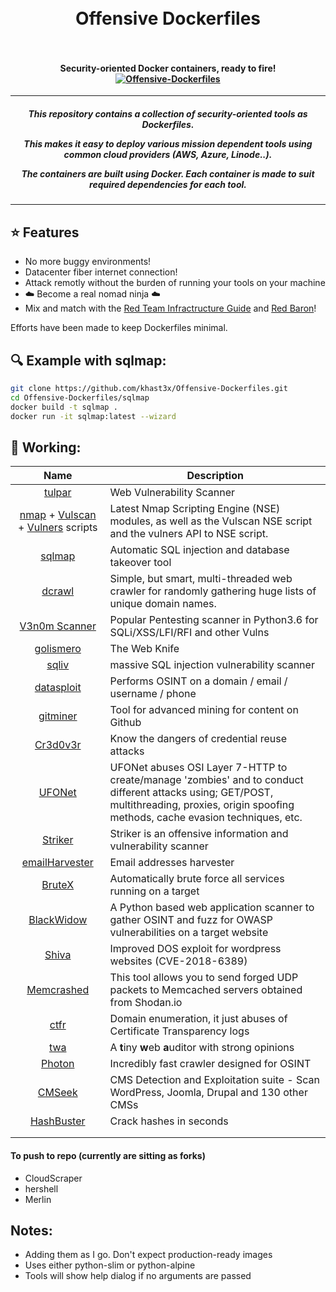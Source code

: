 
<h1 align="center">
  <br>
  Offensive Dockerfiles
  <br>
  <br>
<h4 align="center">Security-oriented Docker containers, ready to fire! <br>
  <a href="https://github.com/khast3x/Offensive-Dockerfiles"><img src="https://i.imgur.com/SfXGzT5.png" alt="Offensive-Dockerfiles"></a></h4>
</h1>

---
<h5 align="center">
This repository contains a collection of security-oriented tools as Dockerfiles.  

This makes it easy to deploy various mission dependent tools using common cloud providers (AWS, Azure, Linode..).

The containers are built using Docker. Each container is made to suit required dependencies for each tool.  
</h5>

---

## :star: Features

* No more buggy environments!  
* Datacenter fiber internet connection!  
* Attack remotly without the burden of running your tools on your machine
* :cloud: Become a real nomad ninja :cloud:
* Mix and match with the [Red Team Infractructure Guide](https://github.com/bluscreenofjeff/Red-Team-Infrastructure-Wiki) and [Red Baron](https://github.com/Coalfire-Research/Red-Baron)!



Efforts have been made to keep Dockerfiles minimal.  

## :mag: Example with sqlmap:

```bash
git clone https://github.com/khast3x/Offensive-Dockerfiles.git
cd Offensive-Dockerfiles/sqlmap
docker build -t sqlmap .
docker run -it sqlmap:latest --wizard

```

## :rocket: Working:

| Name 	| Description 	|
|:----------------------------------------------------------------------------------------------------------------------------------------:	|----------------------------------------------------------------------------------------------------------------------------------------------------------------------------------------------	|
| [tulpar](https://github.com/anilbaranyelken/tulpar) 	| Web Vulnerability Scanner 	|
| [nmap](https://nmap.org) + [Vulscan](https://github.com/scipag/vulscan) + [Vulners](https://github.com/vulnersCom/nmap-vulners) scripts  	| Latest Nmap Scripting Engine (NSE) modules, as well as the Vulscan NSE script and the vulners API to NSE script. 	|
| [sqlmap](https://github.com/sqlmapproject/sqlmap) 	| Automatic SQL injection and database takeover tool 	|
| [dcrawl](https://github.com/kgretzky/dcrawl) 	| Simple, but smart, multi-threaded web crawler for randomly gathering huge lists of unique domain names. 	|
| [V3n0m Scanner](https://github.com/v3n0m-Scanner/V3n0M-Scanner) 	| Popular Pentesting scanner in Python3.6 for SQLi/XSS/LFI/RFI and other Vulns 	|
| [golismero](https://github.com/golismero/golismero) 	| The Web Knife 	|
| [sqliv](https://github.com/Hadesy2k/sqliv) 	| massive SQL injection vulnerability scanner 	|
| [datasploit](https://datasploit.github.io/datasploit) 	| Performs OSINT on a domain / email / username / phone 	|
| [gitminer](http://github.com/danilovazb/gitminer) 	| Tool for advanced mining for content on Github 	|
| [Cr3d0v3r](https://github.com/D4Vinci/Cr3dOv3r) 	| Know the dangers of credential reuse attacks 	|
| [UFONet](https://github.com/epsylon/ufonet) 	| UFONet abuses OSI Layer 7-HTTP to create/manage 'zombies' and to conduct different attacks using; GET/POST, multithreading, proxies, origin spoofing methods, cache evasion techniques, etc. 	|
| [Striker](https://github.com/UltimateHackers/Striker) 	| Striker is an offensive information and vulnerability scanner 	|
| [emailHarvester](https://github.com/maldevel/EmailHarvester) 	| Email addresses harvester 	|
| [BruteX](https://github.com/1N3/BruteX) 	| Automatically brute force all services running on a target 	|
| [BlackWidow](https://github.com/1N3/BlackWidow) 	| A Python based web application scanner to gather OSINT and fuzz for OWASP vulnerabilities on a target website 	|
| [Shiva](https://github.com/UltimateHackers/Shiva) 	|  Improved DOS exploit for wordpress websites (CVE-2018-6389) 	|
| [Memcrashed](https://github.com/649/Memcrashed-DDoS-Exploit) 	| This tool allows you to send forged UDP packets to Memcached servers obtained from Shodan.io 	|
| [ctfr](https://github.com/UnaPibaGeek/ctfr.git) 	| Domain enumeration, it just abuses of Certificate Transparency logs 	|
| [twa](https://github.com/woodruffw/twa) 	| A **t**iny **w**eb **a**uditor with strong opinions 	|
| [Photon](https://github.com/s0md3v/Photon) 	| Incredibly fast crawler designed for OSINT 	|
| [CMSeek](https://github.com/Tuhinshubhra/CMSeeK) 	| CMS Detection and Exploitation suite - Scan WordPress, Joomla, Drupal and 130 other CMSs 	|
| [HashBuster](https://github.com/s0md3v/Hash-Buster) 	| Crack hashes in seconds 	|
|  	|  	|
|  	|  	|


#### To push to repo (currently are sitting as forks)
* CloudScraper
* hershell
* Merlin

## Notes:

* Adding them as I go. Don't expect production-ready images  
* Uses either python-slim or python-alpine
* Tools will show help dialog if no arguments are passed  


